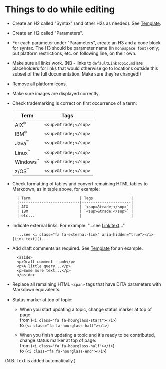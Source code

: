 ﻿# Things to do while editing

<!--
## Things to decide before starting:

- How to deal with platform-specific stuff. Currently using the following icons:

    - ![AIX](cr/_aix.png)     `![AIX](cr/_aix.png)`
    - ![Linux](cr/_lnx.png)   `![Linux](cr/_lnx.png)`
    - ![Windows](cr/_win.png) `![Windows](cr/_win.png)`
    - ![z/OS](cr/_zos.png)    `![z/OS](cr/_zos.png)`

- What to add to H3 parameter headings (platforms, "Utility option", etc.?). See [-Xshareclasses](xshareclasses.md) for an example.
-->

- Create an H2 called "Syntax" (and other H2s as needed). See [Template](command_template.md).

- Create an H2 called "Parameters".

- For each parameter under "Parameters", create an H3 and a code block for syntax. The H3 should be parameter name (in `monospace font`) only; put platform restrictions, etc. on following line, on their own.

- Make sure all links work. (NB - links to `defaultLinkTopic.md` are placeholders for links that would otherwise go to locations outside this subset of the full documentation. Make sure they're changed!)

- Remove all platform icons.

- Make sure images are displayed correctly.

- Check trademarking is correct on first occurrence of a term:

    | Term                      | Tags                 |
    |---------------------------|----------------------|
    | AIX<sup>&reg;</sup>       | `<sup>&trade;</sup>`   |
    | IBM<sup>&reg;</sup>         | `<sup>&trade;</sup>`   |
    | Java<sup>&trade;</sup>      | `<sup>&trade;</sup>` |
    | Linux<sup>&trade;</sup>     | `<sup>&trade;</sup>`   |
    | Windows<sup>&trade;</sup>   | `<sup>&trade;</sup>`   |
    | z/OS<sup>&trade;</sup>      | `<sup>&trade;</sup>`   |

- Check formatting of tables and convert remaining HTML tables to Markdown, as in table above, for example:

        | Term                      | Tags                 |
        |---------------------------|----------------------|
        | AIX                       | `<sup>&trade;</sup>` |
        | IBM                       | `<sup>&trade;</sup>` |
        | etc...                    |                      |

- Indicate external links. For example: "...see <i class="fa fa-external-link" aria-hidden="true"></i> [Link text]()..."

        ...see <i class="fa fa-external-link" aria-hidden="true"></i> [Link text]()...

- Add draft comments as required. See [Template](command_template.md) for an example.

        <aside>
        <p>Draft comment - pmh</p>
        <p>A little query...</p>
        <p>Some more text...</p>
        </aside>

- Replace all remaining HTML `<span>` tags that have DITA parameters with Markdown equivalents.

- Status marker at top of topic:
    - When you start updating a topic, change status marker at top of page:  
    from <i class="fa fa-hourglass-start"></i> (`<i class="fa fa-hourglass-start"></i>`)  
    to <i class="fa fa-hourglass-half"></i> (`<i class="fa fa-hourglass-half"></i>`)  

    - When you finish updating a topic and it's ready to be contributed, change status marker at top of page:  
    from <i class="fa fa-hourglass-half"></i> (`<i class="fa fa-hourglass-half"></i>`)  
    to <i class="fa fa-hourglass-end"></i> (`<i class="fa fa-hourglass-end"></i>`)  

(N.B. Text is added automatically.)



